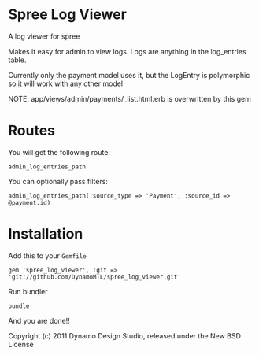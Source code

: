 Spree Log Viewer
==============

A log viewer for spree

Makes it easy for admin to view logs. Logs are anything in the log_entries table. 

Currently only the payment model uses it, but the LogEntry is polymorphic so it will work with any other model

NOTE: app/views/admin/payments/_list.html.erb is overwritten by this gem


Routes
==========

You will get the following route:

`admin_log_entries_path`

You can optionally pass filters:

`admin_log_entries_path(:source_type => 'Payment', :source_id => @payment.id)`

Installation
=======

Add this to your `Gemfile`

`gem 'spree_log_viewer', :git => 'git://github.com/DynamoMTL/spree_log_viewer.git'`

Run bundler

`bundle`

And you are done!!

Copyright (c) 2011 Dynamo Design Studio, released under the New BSD License
